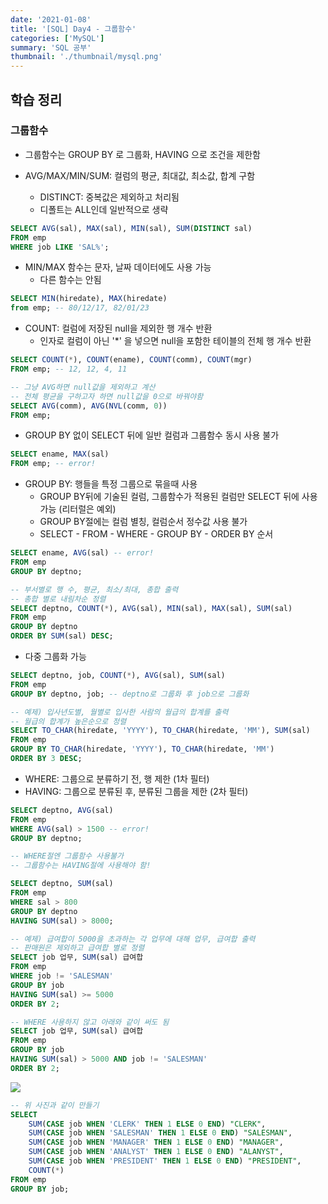 ```yaml
---
date: '2021-01-08'
title: '[SQL] Day4 - 그룹함수'
categories: ['MySQL']
summary: 'SQL 공부'
thumbnail: './thumbnail/mysql.png'
---
```



## 학습 정리

### 그룹함수

- 그룹함수는 GROUP BY 로 그룹화, HAVING 으로 조건을 제한함

- AVG/MAX/MIN/SUM: 컬럼의 평균, 최대값, 최소값, 합계 구함
	- DISTINCT: 중복값은 제외하고 처리됨
	- 디폴트는 ALL인데 일반적으로 생략

```sql
SELECT AVG(sal), MAX(sal), MIN(sal), SUM(DISTINCT sal)
FROM emp
WHERE job LIKE 'SAL%';
```

- MIN/MAX 함수는 문자, 날짜 데이터에도 사용 가능
	- 다른 함수는 안됨

```sql
SELECT MIN(hiredate), MAX(hiredate)
from emp; -- 80/12/17, 82/01/23
```

- COUNT: 컬럼에 저장된 null을 제외한 행 개수 반환
	- 인자로 컬럼이 아닌 '*' 을 넣으면 null을 포함한 테이블의 전체 행 개수 반환

```sql
SELECT COUNT(*), COUNT(ename), COUNT(comm), COUNT(mgr)
FROM emp; -- 12, 12, 4, 11
```

```sql
-- 그냥 AVG하면 null값을 제외하고 계산
-- 전체 평균을 구하고자 하면 null값을 0으로 바꿔야함
SELECT AVG(comm), AVG(NVL(comm, 0))
FROM emp;
```

- GROUP BY 없이 SELECT 뒤에 일반 컬럼과 그룹함수 동시 사용 불가

```sql
SELECT ename, MAX(sal)
FROM emp; -- error!
```

- GROUP BY: 행들을 특정 그룹으로 묶을때 사용
	- GROUP BY뒤에 기술된 컬럼, 그룹함수가 적용된 컬럼만 SELECT 뒤에 사용 가능 (리터럴은 예외)
	- GROUP BY절에는 컬럼 별칭, 컬럼순서 정수값 사용 불가
	- SELECT - FROM - WHERE - GROUP BY - ORDER BY 순서

```sql
SELECT ename, AVG(sal) -- error!
FROM emp
GROUP BY deptno;

-- 부서별로 행 수, 평균, 최소/최대, 총합 출력
-- 총합 별로 내림차순 정렬
SELECT deptno, COUNT(*), AVG(sal), MIN(sal), MAX(sal), SUM(sal)
FROM emp
GROUP BY deptno
ORDER BY SUM(sal) DESC;
```

- 다중 그룹화 가능

```sql
SELECT deptno, job, COUNT(*), AVG(sal), SUM(sal)
FROM emp
GROUP BY deptno, job; -- deptno로 그룹화 후 job으로 그룹화
```

```sql
-- 예제) 입사년도별, 월별로 입사한 사람의 월급의 합계를 출력
-- 월급의 합계가 높은순으로 정렬
SELECT TO_CHAR(hiredate, 'YYYY'), TO_CHAR(hiredate, 'MM'), SUM(sal)
FROM emp
GROUP BY TO_CHAR(hiredate, 'YYYY'), TO_CHAR(hiredate, 'MM')
ORDER BY 3 DESC;
```

- WHERE: 그룹으로 분류하기 전, 행 제한 (1차 필터)
- HAVING: 그룹으로 분류된 후, 분류된 그룹을 제한 (2차 필터)

```sql
SELECT deptno, AVG(sal)
FROM emp
WHERE AVG(sal) > 1500 -- error!
GROUP BY deptno;

-- WHERE절엔 그룹함수 사용불가
-- 그룹함수는 HAVING절에 사용해야 함!

SELECT deptno, SUM(sal)
FROM emp
WHERE sal > 800
GROUP BY deptno
HAVING SUM(sal) > 8000;
```

```sql
-- 예제) 급여합이 5000을 초과하는 각 업무에 대해 업무, 급여합 출력
-- 판매원은 제외하고 급여합 별로 정렬
SELECT job 업무, SUM(sal) 급여합
FROM emp
WHERE job != 'SALESMAN'
GROUP BY job
HAVING SUM(sal) >= 5000
ORDER BY 2;

-- WHERE 사용하지 않고 아래와 같이 써도 됨
SELECT job 업무, SUM(sal) 급여합
FROM emp
GROUP BY job
HAVING SUM(sal) > 5000 AND job != 'SALESMAN'
ORDER BY 2;
```

<img src="{{site.url}}/assets/img/post/sql6.jpg">

```sql
-- 위 사진과 같이 만들기
SELECT
    SUM(CASE job WHEN 'CLERK' THEN 1 ELSE 0 END) "CLERK",
    SUM(CASE job WHEN 'SALESMAN' THEN 1 ELSE 0 END) "SALESMAN",
    SUM(CASE job WHEN 'MANAGER' THEN 1 ELSE 0 END) "MANAGER",
    SUM(CASE job WHEN 'ANALYST' THEN 1 ELSE 0 END) "ALANYST",
    SUM(CASE job WHEN 'PRESIDENT' THEN 1 ELSE 0 END) "PRESIDENT",
    COUNT(*)
FROM emp
GROUP BY job;
```